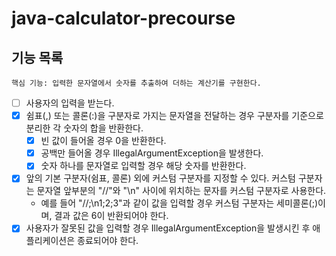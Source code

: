 # java-calculator-precourse

## 기능 목록

``
핵심 기능: 입력한 문자열에서 숫자를 추출하여 더하는 계산기를 구현한다.
``
- [ ] 사용자의 입력을 받는다.
- [x] 쉼표(,) 또는 콜론(:)을 구분자로 가지는 문자열을 전달하는 경우 구분자를 기준으로 분리한 각 숫자의 합을 반환한다.
    - [x] 빈 값이 들어올 경우 0을 반환한다.
    - [x] 공백만 들어올 경우 IllegalArgumentException을 발생한다.
    - [x] 숫자 하나를 문자열로 입력할 경우 해당 숫자를 반환한다.
- [x] 앞의 기본 구분자(쉼표, 콜론) 외에 커스텀 구분자를 지정할 수 있다. 커스텀 구분자는 문자열 앞부분의 "//"와 "\n" 사이에 위치하는 문자를 커스텀 구분자로 사용한다.
    - 예를 들어 "//;\n1;2;3"과 같이 값을 입력할 경우 커스텀 구분자는 세미콜론(;)이며, 결과 값은 6이 반환되어야 한다.
- [x] 사용자가 잘못된 값을 입력할 경우 IllegalArgumentException을 발생시킨 후 애플리케이션은 종료되어야 한다.